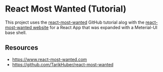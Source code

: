 <!-- Built with: https://www.react-most-wanted.com -->
<!-- Code built with the react-most-wanted GitHub repo: https://github.com/TarikHuber/react-most-wanted -->

# React Most Wanted (Tutorial)

This project uses the [react-most-wanted](https://github.com/TarikHuber/react-most-wanted) GitHub tutorial alog with the [react-most-wanted website](https://www.react-most-wanted.com) for a React App that was expanded with a Meterial-UI base shell. 

## Resources
- https://www.react-most-wanted.com
- https://github.com/TarikHuber/react-most-wanted
